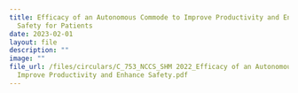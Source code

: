 ```yaml
---
title: Efficacy of an Autonomous Commode to Improve Productivity and Enhance
  Safety for Patients
date: 2023-02-01
layout: file
description: ""
image: ""
file_url: /files/circulars/C_753_NCCS_SHM 2022_Efficacy of an Autonomous Commode to
  Improve Productivity and Enhance Safety.pdf
---
```

